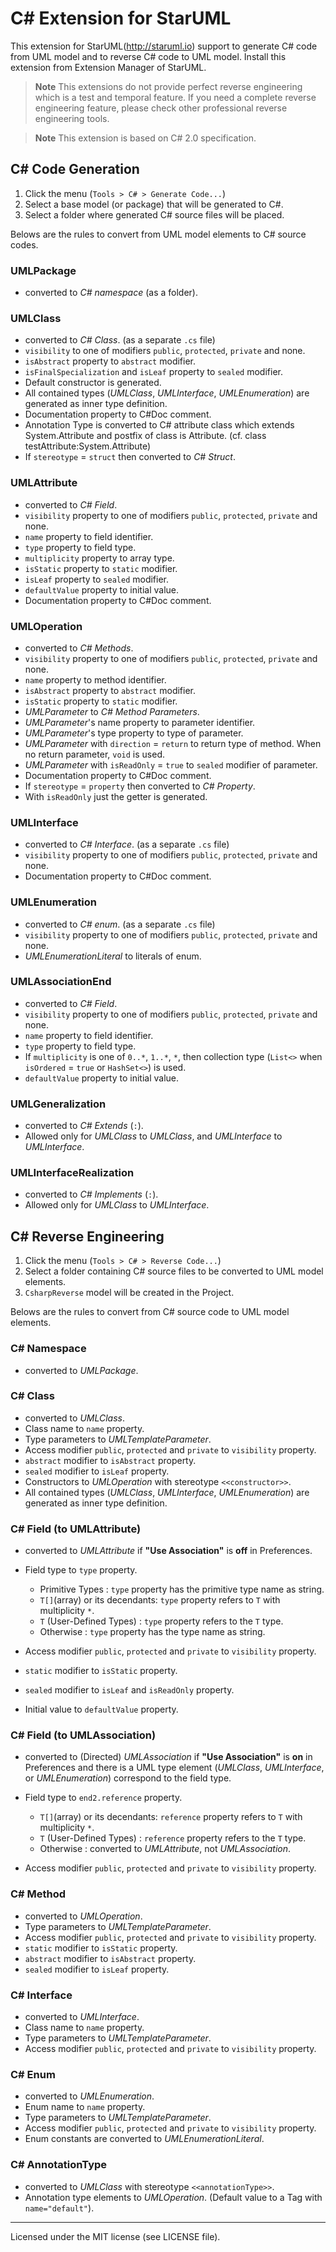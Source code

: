 C# Extension for StarUML
========================

This extension for StarUML(http://staruml.io) support to generate C# code from UML model and to reverse C# code to UML model. Install this extension from Extension Manager of StarUML.

> __Note__
> This extensions do not provide perfect reverse engineering which is a test and temporal feature. If you need a complete reverse engineering feature, please check other professional reverse engineering tools.

> __Note__
>  This extension is based on C# 2.0 specification.

C# Code Generation
--------------------

1. Click the menu (`Tools > C# > Generate Code...`)
2. Select a base model (or package) that will be generated to C#.
3. Select a folder where generated C# source files will be placed.

Belows are the rules to convert from UML model elements to C# source codes.

### UMLPackage

* converted to _C# namespace_ (as a folder).

### UMLClass

* converted to _C# Class_. (as a separate `.cs` file)
* `visibility` to one of modifiers `public`, `protected`, `private` and none.
* `isAbstract` property to `abstract` modifier.
* `isFinalSpecialization` and `isLeaf` property to `sealed` modifier.
* Default constructor is generated.
* All contained types (_UMLClass_, _UMLInterface_, _UMLEnumeration_) are generated as inner type definition.
* Documentation property to C#Doc comment.
* Annotation Type is converted to C# attribute class which extends System.Attribute and postfix of class is Attribute.
  (cf. class testAttribute:System.Attribute)
* If `stereotype` = `struct` then converted to _C# Struct_.

### UMLAttribute

* converted to _C# Field_.
* `visibility` property to one of modifiers `public`, `protected`, `private` and none.
* `name` property to field identifier.
* `type` property to field type.
* `multiplicity` property to array type.
* `isStatic` property to `static` modifier.
* `isLeaf` property to `sealed` modifier.
* `defaultValue` property to initial value.
* Documentation property to C#Doc comment.

### UMLOperation

* converted to _C# Methods_.
* `visibility` property to one of modifiers `public`, `protected`, `private` and none.
* `name` property to method identifier.
* `isAbstract` property to `abstract` modifier.
* `isStatic` property to `static` modifier.
* _UMLParameter_ to _C# Method Parameters_.
* _UMLParameter_'s name property to parameter identifier.
* _UMLParameter_'s type property to type of parameter.
* _UMLParameter_ with `direction` = `return` to return type of method. When no return parameter, `void` is used.
* _UMLParameter_ with `isReadOnly` = `true` to `sealed` modifier of parameter.
* Documentation property to C#Doc comment.
* If `stereotype` = `property` then converted to _C# Property_.
* With `isReadOnly` just the getter is generated.

### UMLInterface

* converted to _C# Interface_.  (as a separate `.cs` file)
* `visibility` property to one of modifiers `public`, `protected`, `private` and none.
* Documentation property to C#Doc comment.

### UMLEnumeration

* converted to _C# enum_.  (as a separate `.cs` file)
* `visibility` property to one of modifiers `public`, `protected`, `private` and none.
* _UMLEnumerationLiteral_ to literals of enum.

### UMLAssociationEnd

* converted to _C# Field_.
* `visibility` property to one of modifiers `public`, `protected`, `private` and none.
* `name` property to field identifier.
* `type` property to field type.
* If `multiplicity` is one of `0..*`, `1..*`, `*`, then collection type (`List<>` when `isOrdered` = `true` or `HashSet<>`) is used.
* `defaultValue` property to initial value.

### UMLGeneralization

* converted to _C# Extends_ (`:`).
* Allowed only for _UMLClass_ to _UMLClass_, and _UMLInterface_ to _UMLInterface_.

### UMLInterfaceRealization

* converted to _C# Implements_ (`:`).
* Allowed only for _UMLClass_ to _UMLInterface_.


C# Reverse Engineering
------------------------

1. Click the menu (`Tools > C# > Reverse Code...`)
2. Select a folder containing C# source files to be converted to UML model elements.
3. `CsharpReverse` model will be created in the Project.

Belows are the rules to convert from C# source code to UML model elements.

### C# Namespace

* converted to _UMLPackage_.

### C# Class

* converted to _UMLClass_.
* Class name to `name` property.
* Type parameters to _UMLTemplateParameter_.
* Access modifier `public`, `protected` and  `private` to `visibility` property.
* `abstract` modifier to `isAbstract` property.
* `sealed` modifier to `isLeaf` property.
* Constructors to _UMLOperation_ with stereotype `<<constructor>>`.
* All contained types (_UMLClass_, _UMLInterface_, _UMLEnumeration_) are generated as inner type definition.


### C# Field (to UMLAttribute)

* converted to _UMLAttribute_ if __"Use Association"__ is __off__ in Preferences.
* Field type to `type` property.

    * Primitive Types : `type` property has the primitive type name as string.
    * `T[]`(array) or its decendants: `type` property refers to `T` with multiplicity `*`.
    * `T` (User-Defined Types)  : `type` property refers to the `T` type.
    * Otherwise : `type` property has the type name as string.

* Access modifier `public`, `protected` and  `private` to `visibility` property.
* `static` modifier to `isStatic` property.
* `sealed` modifier to `isLeaf` and `isReadOnly` property.
* Initial value to `defaultValue` property.

### C# Field (to UMLAssociation)

* converted to (Directed) _UMLAssociation_ if __"Use Association"__ is __on__ in Preferences and there is a UML type element (_UMLClass_, _UMLInterface_, or _UMLEnumeration_) correspond to the field type.
* Field type to `end2.reference` property.

    * `T[]`(array) or its decendants: `reference` property refers to `T` with multiplicity `*`.
    * `T` (User-Defined Types)  : `reference` property refers to the `T` type.
    * Otherwise : converted to _UMLAttribute_, not _UMLAssociation_.

* Access modifier `public`, `protected` and  `private` to `visibility` property.

### C# Method

* converted to _UMLOperation_.
* Type parameters to _UMLTemplateParameter_.
* Access modifier `public`, `protected` and  `private` to `visibility` property.
* `static` modifier to `isStatic` property.
* `abstract` modifier to `isAbstract` property.
* `sealed` modifier to `isLeaf` property.

### C# Interface

* converted to _UMLInterface_.
* Class name to `name` property.
* Type parameters to _UMLTemplateParameter_.
* Access modifier `public`, `protected` and  `private` to `visibility` property.

### C# Enum

* converted to _UMLEnumeration_.
* Enum name to `name` property.
* Type parameters to _UMLTemplateParameter_.
* Access modifier `public`, `protected` and  `private` to `visibility` property.
* Enum constants are converted to _UMLEnumerationLiteral_.

### C# AnnotationType

* converted to _UMLClass_ with stereotype `<<annotationType>>`.
* Annotation type elements to _UMLOperation_. (Default value to a Tag with `name="default"`).


---

Licensed under the MIT license (see LICENSE file).
